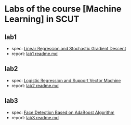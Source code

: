 
# Labs of the course [Machine Learning] in SCUT

## lab1
* spec: [Linear Regression and Stochastic Gradient Descent](https://www.zybuluo.com/liushiya/note/1301605?tdsourcetag=s_pctim_aiomsg)
* report: [lab1 readme.md](lab1/readme.md) 
## lab2
* spec: [Logistic Regression and Support Vector Machine](https://www.zybuluo.com/liushiya/note/1303225)
* report: [lab2 readme.md](lab2/readme.md)
## lab3
* spec: [Face Detection Based on AdaBoost Algorithm](https://www.zybuluo.com/liushiya/note/1305548)
* report: [lab3 readme.md](lab3/readme.md)

